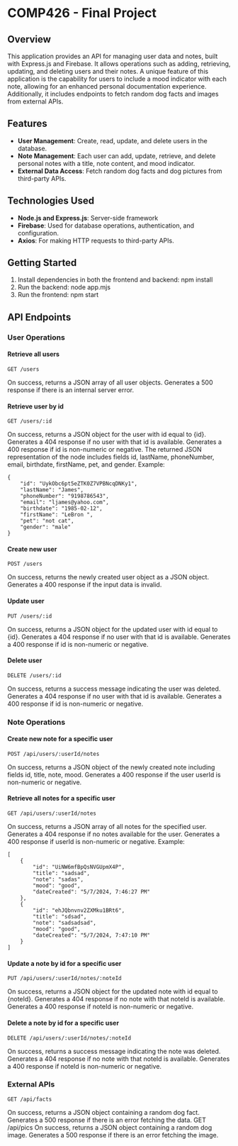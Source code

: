 # COMP426 - Final Project

## Overview
This application provides an API for managing user data and notes, built with Express.js and Firebase. It allows operations such as adding, retrieving, updating, and deleting users and their notes. A unique feature of this application is the capability for users to include a mood indicator with each note, allowing for an enhanced personal documentation experience. Additionally, it includes endpoints to fetch random dog facts and images from external APIs.

## Features
* **User Management**: Create, read, update, and delete users in the database.
* **Note Management**: Each user can add, update, retrieve, and delete personal notes with a title, note content, and mood indicator.
* **External Data Access**: Fetch random dog facts and dog pictures from third-party APIs.

## Technologies Used
* **Node.js and Express.js**: Server-side framework
* **Firebase**: Used for database operations, authentication, and configuration.
* **Axios**: For making HTTP requests to third-party APIs.

## Getting Started
1. Install dependencies in both the frontend and backend:
    npm install
2. Run the backend:
    node app.mjs
3. Run the frontend:
    npm start

## API Endpoints
### User Operations
#### Retrieve all users
    GET /users
On success, returns a JSON array of all user objects. Generates a 500 response if there is an internal server error.

#### Retrieve user by id
    GET /users/:id
On success, returns a JSON object for the user with id equal to {id}. Generates a 404 response if no user with that id is available. Generates a 400 response if id is non-numeric or negative. The returned JSON representation of the node includes fields id, lastName, phoneNumber, email, birthdate, firstName, pet, and gender.
Example:

    {
        "id": "UykObc6pt5eZTK0Z7VPBNcqDNKy1",
        "lastName": "James",
        "phoneNumber": "9198786543",
        "email": "ljames@yahoo.com",
        "birthdate": "1985-02-12",
        "firstName": "LeBron ",
        "pet": "not cat",
        "gender": "male"
    }

#### Create new user
    POST /users
On success, returns the newly created user object as a JSON object. Generates a 400 response if the input data is invalid.

#### Update user
    PUT /users/:id
On success, returns a JSON object for the updated user with id equal to {id}. Generates a 404 response if no user with that id is available. Generates a 400 response if id is non-numeric or negative.

#### Delete user
    DELETE /users/:id
On success, returns a success message indicating the user was deleted. Generates a 404 response if no user with that id is available. Generates a 400 response if id is non-numeric or negative.

### Note Operations
#### Create new note for a specific user
    POST /api/users/:userId/notes
On success, returns a JSON object of the newly created note including fields id, title, note, mood. Generates a 400 response if the user userId is non-numeric or negative.

#### Retrieve all notes for a specific user
    GET /api/users/:userId/notes
On success, returns a JSON array of all notes for the specified user. Generates a 404 response if no notes available for the user. Generates a 400 response if userId is non-numeric or negative.
Example:

    [
        {
            "id": "UiNW6mfBpQsNVGUpmX4P",
            "title": "sadsad",
            "note": "sadas",
            "mood": "good",
            "dateCreated": "5/7/2024, 7:46:27 PM"
        },
        {
            "id": "ehJQbnvnv2ZXMku1BRt6",
            "title": "sdsad",
            "note": "sadsadsad",
            "mood": "good",
            "dateCreated": "5/7/2024, 7:47:10 PM"
        }
    ]

#### Update a note by id for a specific user
    PUT /api/users/:userId/notes/:noteId
On success, returns a JSON object for the updated note with id equal to {noteId}. Generates a 404 response if no note with that noteId is available. Generates a 400 response if noteId is non-numeric or negative.

#### Delete a note by id for a specific user
    DELETE /api/users/:userId/notes/:noteId
On success, returns a success message indicating the note was deleted. Generates a 404 response if no note with that noteId is available. Generates a 400 response if noteId is non-numeric or negative.

### External APIs
    GET /api/facts
On success, returns a JSON object containing a random dog fact. Generates a 500 response if there is an error fetching the data.
    GET /api/pics
On success, returns a JSON object containing a random dog image. Generates a 500 response if there is an error fetching the image.